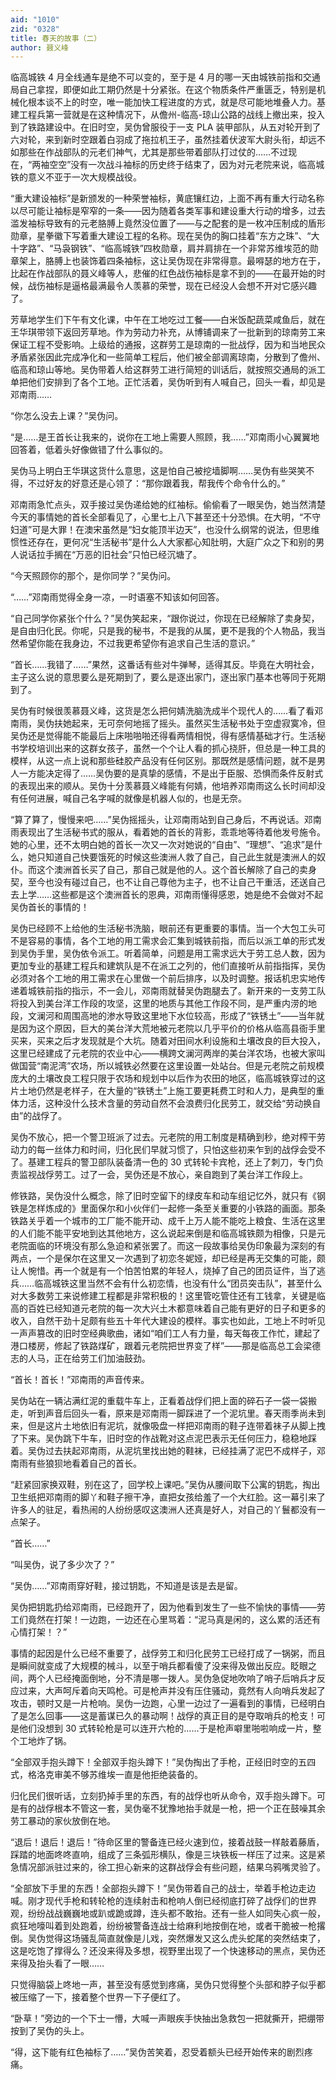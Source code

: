 ```yaml
---
aid: "1010"
zid: "0328"
title: 春天的故事（二）
author: 聂义峰
---
```


临高城铁 4 月全线通车是绝不可以变的，至于是 4 月的哪一天由城铁前指和交通局自己拿捏，即便如此工期仍然是十分紧张。在这个物质条件严重匮乏，特别是机械化根本谈不上的时空，唯一能加快工程进度的方式，就是尽可能地堆叠人力。基建工程兵第一营就是在这种情况下，从儋州-临高-琼山公路的战线上撤出来，投入到了铁路建设中。在旧时空，吴伪曾服役于一支 PLA 装甲部队，从五对轮开到了六对轮，来到新时空跟着白羽成了拖拉机王子，虽然挂着伏波军大尉头衔，却远不如那些在作战部队的元老们神气，尤其是那些带着部队打过仗的……不过现在，“两袖空空”没有一次战斗袖标的历史终于结束了，因为对元老院来说，临高城铁的意义不亚于一次大规模战役。

“重大建设袖标”是新颁发的一种荣誉袖标，黄底镶红边，上面不再有重大行动名称以尽可能让袖标是窄窄的一条——因为随着各类军事和建设重大行动的增多，过去滥发袖标导致有的元老胳膊上竟然没位置了——与之配套的是一枚冲压制成的盾形勋章，星拳徽下写着重大建设工程的名称。现在吴伪的胸口挂着“东方之珠”、“大十字路”、“马袅钢铁”、“临高城铁”四枚勋章，肩并肩排在一个非常苏维埃范的勋章架上，胳膊上也装饰着四条袖标，这让吴伪现在非常得意。最嘚瑟的地方在于，比起在作战部队的聂义峰等人，悲催的红色战伤袖标是拿不到的——在最开始的时候，战伤袖标是逼格最满最令人羡慕的荣誉，现在已经没人会想不开对它感兴趣了。

芳草地学生们下午有文化课，中午在工地吃过工餐——白米饭配蔬菜咸鱼后，就在王华琪带领下返回芳草地。作为劳动力补充，从博铺调来了一批新到的琼南劳工来保证工程不受影响。上级给的通报，这群劳工是琼南的一批战俘，因为和当地民众矛盾紧张因此完成净化和一些简单工程后，他们被全部调离琼南，分散到了儋州、临高和琼山等地。吴伪带着人给这群劳工进行简短的训话后，就按照交通局的派工单把他们安排到了各个工地。正忙活着，吴伪听到有人喊自己，回头一看，却见是邓南雨……

“你怎么没去上课？”吴伪问。

“是……是王首长让我来的，说你在工地上需要人照顾，我……”邓南雨小心翼翼地回答着，低着头好像做错了什么事似的。

吴伪马上明白王华琪这货什么意思，这是怕自己被挖墙脚啊……吴伪有些哭笑不得，不过好友的好意还是心领了：“那你跟着我，帮我传个命令什么的。”

邓南雨急忙点头，双手接过吴伪递给她的红袖标。偷偷看了一眼吴伪，她当然清楚今天的事情她的首长全部看见了，心里七上八下甚至还十分恐惧。在大明，“不守妇道”可是大罪！在澳宋虽然是“妇女能顶半边天”，也没什么纲常的说法，但思维惯性还存在，更何况“生活秘书”是什么人大家都心知肚明，大庭广众之下和别的男人说话拉手搁在“万恶的旧社会”只怕已经沉塘了。

“今天照顾你的那个，是你同学？”吴伪问。

“……”邓南雨觉得全身一凉，一时语塞不知该如何回答。

“自己同学你紧张个什么？”吴伪笑起来，“跟你说过，你现在已经解除了卖身契，是自由归化民。你呢，只是我的秘书，不是我的从属，更不是我的个人物品，我当然希望你能在我身边，不过我更希望你有追求自己生活的意识。”

“首长……我错了……”果然，这番话有些对牛弹琴，适得其反。毕竟在大明社会，主子这么说的意思要么是死期到了，要么是逐出家门，逐出家门基本也等同于死期到了。

吴伪有时候很羡慕聂义峰，这货是怎么把何婧洗脑洗成半个现代人的……看了看邓南雨，吴伪扶她起来，无可奈何地摇了摇头。虽然买生活秘书处于空虚寂寞冷，但吴伪还是觉得能不能最后上床啪啪啪还得看两情相悦，得有感情基础才行。生活秘书学校培训出来的这群女孩子，虽然一个个让人看的抓心挠肝，但总是一种工具的模样，从这一点上说和那些硅胶产品没有任何区别。那既然是感情问题，就不是男人一方能决定得了……吴伪要的是真挚的感情，不是出于臣服、恐惧而条件反射式的表现出来的顺从。吴伪十分羡慕聂义峰能有何婧，他培养邓南雨这么长时间却没有任何进展，喊自己名字喊的就像是机器人似的，也是无奈。

“算了算了，慢慢来吧……”吴伪摇摇头，让邓南雨站到自己身后，不再说话。邓南雨表现出了生活秘书式的服从，看着她的首长的背影，乖乖地等待着他发号施令。她的心里，还不太明白她的首长一次又一次对她说的“自由”、“理想”、“追求”是什么，她只知道自己快要饿死的时候这些澳洲人救了自己，自己此生就是澳洲人的奴仆。而这个澳洲首长买了自己，那自己就是他的人。这个首长解除了自己的卖身契，至今也没有碰过自己，也不让自己尊他为主子，也不让自己干重活，还送自己去上学……这些都是这个澳洲首长的恩典，邓南雨懂得感恩，她是绝不会做对不起吴伪首长的事情的！

吴伪已经顾不上给他的生活秘书洗脑，眼前还有更重要的事情。当一个大包工头可不是容易的事情，各个工地的用工需求会汇集到城铁前指，而后以派工单的形式发到吴伪手里，吴伪依令派工。听着简单，问题是用工需求远大于劳工总人数，因为更加专业的基建工程兵和建筑队是不在派工之列的，他们直接听从前指指挥，吴伪必须对各个工地的用工需求在心里做一个前后排序，以及时调整。报话机忠实地传递着城铁前指的指示，不一会儿，邓南雨就替吴伪跑腿去了。新开来的一支劳工队将投入到美台洋工作段的攻坚，这里的地质与其他工作段不同，是严重内涝的地段，文澜河和周围高地的渗水导致这里地下水位较高，形成了“铁锈土”——当年就是因为这个原因，巨大的美台洋大荒地被元老院以几乎平价的价格从临高县衙手里买来，买来之后才发现就是个大坑。随着对田间水利设施和土壤改良的巨大投入，这里已经建成了元老院的农业中心——横跨文澜河两岸的美台洋农场，也被大家叫做国营“南泥湾”农场，所以城铁必然要在这里设置一处站台。但是元老院之前规模庞大的土壤改良工程只限于农场和规划中以后作为农田的地区，临高城铁穿过的这片土地仍然是老样子，在大量的“铁锈土”上施工要更耗费工时和人力，是典型的重体力活，这种没什么技术含量的劳动自然不会浪费归化民劳工，就交给“劳动换自由”的战俘了。

吴伪不放心，把一个警卫班派了过去。元老院的用工制度是精确到秒，绝对榨干劳动力的每一丝体力和时间，归化民们早就习惯了，只怕这些初来乍到的战俘会受不了。基建工程兵的警卫部队装备清一色的 30 式转轮卡宾枪，还上了刺刀，专门负责监视战俘劳工。过了一会，吴伪还是不放心，亲自跑到了美台洋工作段上。

修铁路，吴伪没什么概念，除了旧时空留下的绿皮车和动车组记忆外，就只有《钢铁是怎样炼成的》里面保尔和小伙伴们一起修一条至关重要的小铁路的画面。那条铁路关乎着一个城市的工厂能不能开动、成千上万人能不能吃上粮食、生活在这里的人们能不能平安地到达其他地方，这么说起来倒是和临高城铁颇为相像，只是元老院面临的环境没有那么急迫和紧张罢了。而这一段故事给吴伪印象最为深刻的有两点，一个是保尔在这里又一次遇到了初恋冬妮娅，却已经是再无交集的可能，颇让人惋惜。再一个就是有一个怕苦怕累的年轻人，烧掉了自己的团员证件，当了逃兵……临高城铁这里当然不会有什么初恋情，也没有什么“团员突击队”，甚至什么对大多数劳工来说修建工程都是非常积极的！这里管吃管住还有工钱拿，关键是临高的百姓已经知道元老院的每一次大兴土木都意味着自己能有更好的日子和更多的收入，自然干劲十足颇有些五十年代大建设的模样。事实也如此，工地上不时听见一声声篡改的旧时空经典歌曲，诸如“咱们工人有力量，每天每夜工作忙，建起了港口楼房，修起了铁路煤矿，跟着元老院把世界变了样”——那是临高总工会梁德志的人马，正在给劳工们加油鼓劲。

“首长！首长！”邓南雨的声音传来。

吴伪站在一辆沾满红泥的重载牛车上，正看着战俘们把上面的碎石子一袋一袋搬走，听到声音后回头一看，原来是邓南雨一脚踩进了一个泥坑里。春天雨季尚未到来，但是这片土地依旧有泥坑，就像吸盘一样把邓南雨的鞋子连带着袜子从脚上拽了下来。吴伪跳下牛车，旧时空的作战靴对这点泥巴表示无任何压力，稳稳地踩着。吴伪过去扶起邓南雨，从泥坑里找出她的鞋袜，已经挂满了泥巴不成样子，邓南雨有些狼狈地看着自己的首长。

“赶紧回家换双鞋，别在这了，回学校上课吧。”吴伪从腰间取下公寓的钥匙，掏出卫生纸把邓南雨的脚丫和鞋子擦干净，直把女孩给羞了一个大红脸。这一幕引来了许多人的驻足，看热闹的人纷纷感叹这澳洲人还真是好人，对自己的丫鬟都没有一点架子。

“首长……”

“叫吴伪，说了多少次了？”

“吴伪……”邓南雨穿好鞋，接过钥匙，不知道是该是去是留。

吴伪把钥匙扔给邓南雨，已经跑开了，因为他看到发生了一些不愉快的事情——劳工们竟然在打架！一边跑，一边还在心里骂着：“泥马真是闲的，这么累的活还有心情打架！？”

事情的起因是什么已经不重要了，战俘劳工和归化民劳工已经打成了一锅粥，而且是瞬间就变成了大规模的械斗，以至于哨兵都看傻了没来得及做出反应。眨眼之间，两个人已经掩面倒地，分不清是哪一拨人。吴伪急促地吹响了哨子后哨兵才反应过来，大声呵斥着向天鸣枪。可是枪声并没有压住骚动，竟然有人向哨兵发起了攻击，顿时又是一片枪响。吴伪一边跑，心里一边过了一遍看到的事情，已经明白了是怎么回事——这是蓄谋已久的暴动啊！战俘的真正目的是夺取哨兵的枪支！可是他们没想到 30 式转轮枪是可以连开六枪的……于是枪声噼里啪啦响成一片，整个工地炸了锅。

“全部双手抱头蹲下！全部双手抱头蹲下！”吴伪掏出了手枪，正经旧时空的五四式，格洛克审美不够苏维埃一直是他拒绝装备的。

归化民们很听话，立刻扔掉手里的东西，有的战俘也听从命令，双手抱头蹲下。可是有的战俘根本不管这一套，吴伪毫不犹豫地抬手就是一枪，把一个正在鼓噪其余劳工暴动的家伙放倒在地。

“退后！退后！退后！”待命区里的警备连已经火速到位，接着战鼓一样敲着藤盾，踩踏的地面咚咚直响，组成了三条弧形横队，像是三块铁板一样压了过来。这是紧急情况部派驻过来的，徐工担心新来的这群战俘会有些问题，结果乌鸦嘴灵验了。

“全部放下手里的东西！全部抱头蹲下！”吴伪带着自己的战士，举着手枪边走边喊。刚才现代手枪和转轮枪的连续射击和枪响人倒已经彻底打碎了战俘们的世界观，纷纷战战巍巍地或趴或跪或蹲，连头都不敢抬。还有一些人如同失心疯一般，疯狂地嚎叫着到处跑着，纷纷被警备连战士给麻利地按倒在地，或者干脆被一枪撂倒。吴伪觉得这场骚乱简直就像是儿戏，突然爆发又这么虎头蛇尾的突然结束了，这是吃饱了撑得么？还没来得及多想，视野里出现了一个快速移动的黑点，吴伪还来得及抬头看了一眼……

只觉得脑袋上咚地一声，甚至没有感觉到疼痛，吴伪只觉得整个头部和脖子似乎都被压缩了一下，接着整个世界一下子便红了。

“卧草！”旁边的一个下士一懵，大喊一声眼疾手快抽出急救包一把就撕开，把绷带按到了吴伪的头上。

“得，这下能有红色袖标了……”吴伪苦笑着，忍受着额头已经开始传来的剧烈疼痛。
